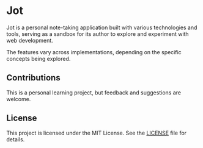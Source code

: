 # Jot

Jot is a personal note-taking application built with various technologies and tools, serving as a sandbox for its author to explore and experiment with web development.

The features vary across implementations, depending on the specific concepts being explored.

## Contributions

This is a personal learning project, but feedback and suggestions are welcome.

## License

This project is licensed under the MIT License. See the [LICENSE](https://github.com/bazrafshan1707/Jot/blob/main/LICENSE) file for details.
